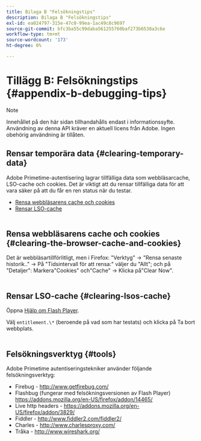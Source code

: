 ```yaml
---
title: Bilaga B "Felsökningstips"
description: Bilaga B "Felsökningstips"
exl-id: ea024797-315e-47c0-99ea-1ac49c8c9697
source-git-commit: bfc3ba55c99daba561255760baf273b6538a3c6e
workflow-type: tm+mt
source-wordcount: '173'
ht-degree: 0%

---
```


# Tillägg B: Felsökningstips {#appendix-b-debugging-tips}

>[!NOTE]
>
>Innehållet på den här sidan tillhandahålls endast i informationssyfte. Användning av denna API kräver en aktuell licens från Adobe. Ingen obehörig användning är tillåten.


## Rensar temporära data {#clearing-temporary-data}

Adobe Primetime-autentisering lagrar tillfälliga data som webbläsarcache, LSO-cache och cookies. Det är viktigt att du rensar tillfälliga data för att vara säker på att du får en ren status när du testar.

- [Rensa webbläsarens cache och cookies](#clearing-the-browser-cache-and-cookies)
- [Rensar LSO-cache](#clearing-lsos-cache)\
    

## Rensa webbläsarens cache och cookies {#clearing-the-browser-cache-and-cookies}

Det är webbläsartillförlitligt, men i Firefox: &quot;Verktyg&quot; -\> &quot;Rensa senaste historik..&quot; -\> På &quot;Tidsintervall för att rensa:&quot; väljer du &quot;Allt&quot;; och på &quot;Detaljer&quot;: Markera&quot;Cookies&quot; och&quot;Cache&quot; -\> Klicka på&quot;Clear Now&quot;.\
 

## Rensar LSO-cache {#clearing-lsos-cache}

Öppna [Hjälp om Flash Player](http://www.macromedia.com/support/documentation/en/flashplayer/help/settings_manager07.html).

Välj ```entitlement.\*``` (beroende på vad som har testats) och klicka på Ta bort webbplats.\
 

## Felsökningsverktyg {#tools}

Adobe Primetime autentiseringstekniker använder följande felsökningsverktyg:

- Firebug - <http://www.getfirebug.com/>
- Flashbug (fungerar med felsökningsversionen av Flash Player) <https://addons.mozilla.org/en-US/firefox/addon/14465/>
- Live http headers - <https://addons.mozilla.org/en-US/firefox/addon/3829/>
- Fiddler - <http://www.fiddler2.com/fiddler2/>
- Charles - <http://www.charlesproxy.com/>
- Tråka - <http://www.wireshark.org/>


<!--
## Related Information

- [Programmer Integration Guide](/help/authentication/programmer-integration-guide-overview.md)

- [Using Charles Proxy (Tech Note)](https://tve.zendesk.com/hc/en-us/articles/204962849-Using-Charles-Proxy)
-->
